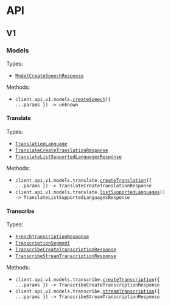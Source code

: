 # API

## V1

### Models

Types:

- <code><a href="./src/resources/api/v1/models/models.ts">ModelCreateSpeechResponse</a></code>

Methods:

- <code title="post /api/v1/models/tts">client.api.v1.models.<a href="./src/resources/api/v1/models/models.ts">createSpeech</a>({ ...params }) -> unknown</code>

#### Translate

Types:

- <code><a href="./src/resources/api/v1/models/translate.ts">TranslationLanguage</a></code>
- <code><a href="./src/resources/api/v1/models/translate.ts">TranslateCreateTranslationResponse</a></code>
- <code><a href="./src/resources/api/v1/models/translate.ts">TranslateListSupportedLanguagesResponse</a></code>

Methods:

- <code title="post /api/v1/models/translate">client.api.v1.models.translate.<a href="./src/resources/api/v1/models/translate.ts">createTranslation</a>({ ...params }) -> TranslateCreateTranslationResponse</code>
- <code title="get /api/v1/models/translate/supported-languages">client.api.v1.models.translate.<a href="./src/resources/api/v1/models/translate.ts">listSupportedLanguages</a>() -> TranslateListSupportedLanguagesResponse</code>

#### Transcribe

Types:

- <code><a href="./src/resources/api/v1/models/transcribe.ts">FrenchTranscriptionResponse</a></code>
- <code><a href="./src/resources/api/v1/models/transcribe.ts">TranscriptionSegment</a></code>
- <code><a href="./src/resources/api/v1/models/transcribe.ts">TranscribeCreateTranscriptionResponse</a></code>
- <code><a href="./src/resources/api/v1/models/transcribe.ts">TranscribeStreamTranscriptionResponse</a></code>

Methods:

- <code title="post /api/v1/models/transcribe">client.api.v1.models.transcribe.<a href="./src/resources/api/v1/models/transcribe.ts">createTranscription</a>({ ...params }) -> TranscribeCreateTranscriptionResponse</code>
- <code title="post /api/v1/models/transcribe/stream">client.api.v1.models.transcribe.<a href="./src/resources/api/v1/models/transcribe.ts">streamTranscription</a>({ ...params }) -> TranscribeStreamTranscriptionResponse</code>
